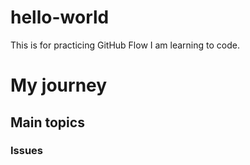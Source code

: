 # hello-world
This is for practicing GitHub Flow
I am learning to code.
# My journey
## Main topics
### Issues
